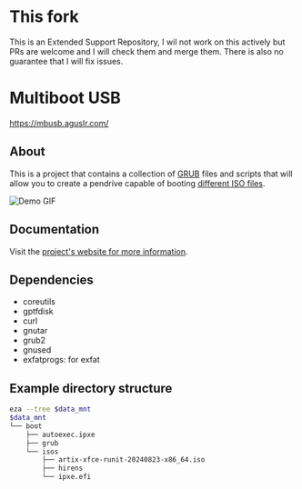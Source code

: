 # This fork

This is an Extended Support Repository, I wil not work on this actively but PRs are welcome and I will check them and merge them. There is also no guarantee that I will fix issues.

# Multiboot USB

<https://mbusb.aguslr.com/>

## About

This is a project that contains a collection of [GRUB][] files and scripts that
will allow you to create a pendrive capable of booting [different ISO
files][isos].

![Demo
GIF](https://gitlab.com/aguslr/multibootusb/raw/master/docs/assets/img/demo.gif
"Demo")


## Documentation

Visit the [project's website for more information][website].

[grub]: https://www.gnu.org/software/grub/
[isos]: https://mbusb.aguslr.com/isos.html
[website]: https://mbusb.aguslr.com/

## Dependencies

- coreutils
- gptfdisk
- curl
- gnutar
- grub2
- gnused
- exfatprogs: for exfat

## Example directory structure

```bash
eza --tree $data_mnt
$data_mnt
└── boot
    ├── autoexec.ipxe
    ├── grub
    └── isos
        ├── artix-xfce-runit-20240823-x86_64.iso
        ├── hirens
        └── ipxe.efi
```
